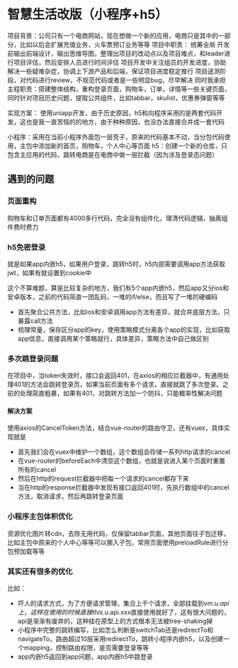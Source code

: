 # 智慧生活改版（小程序+h5）

项目背景：公司只有一个电商网站，现在想做一个新的应用，电商只是其中的一部分，比如以后会扩展充值业务，火车票预订业务等等
项目中职责：
  统筹全局
  开发前输出前端设计，输出思维导图，整理出项目的改动点以及项目难点，和leader进行项目评估，然后安排人员进行时间评估
  项目开发中关注组员的开发进度，协助解决一些疑难杂症，协调上下游产品和后端，保证项目进度稳定推行
  项目送测阶段，对代码进行review，不规范代码或者是一些明显bug，尽早解决
  同时我承担主程职责：搭建整体结构，重构登录页面，购物车，订单，详情等一些关键页面，同时针对项目历史问题，提取公共组件，比如tabbar，skulist，优惠券弹窗等等

实现方案：
  使用uniapp开发，由于历史原因，h5和向程序采用的是两套代码开发，这也是我一直苦恼的的地方，由于种种原因，也没办法直接合并成一套代码

  小程序：采用在当前小程序外面包一层壳子，原来的代码基本不动，当分包代码使用，主包中添加新的首页，购物车，个人中心等页面
  h5：创建一个新的仓库，只包含主应用的代码，跳转电商是在电商中做一层拦截（因为涉及登录态问题）

## 遇到的问题

### 页面重构
购物车和订单页面都有4000多行代码，完全没有组件化，理清代码逻辑，抽离组件费时费力

### h5免密登录

就是如果app内嵌h5，如果用户登录，跳转h5时，h5内部需要调用app方法获取jwt，如果有就设置到cookie中

这个不算难题，算是比较复杂的地方，我们有5个app内嵌h5，然后app又分ios和安卓版本，之前的代码简直一团乱码，一堆的if/else，而且写了一堆的硬编码

- 首先聚合公共方法，比如ios和安卓调用app方法有差异，就合并底层方法，只暴露call方法
- 梳理常量，保存区分app的key，使用策略模式分离各个app的实现，比如获取app信息，直接调用某个策略就行，具体差异，策略方法中自己做区别
  
### 多次跳登录问题

在项目中，当token失效时，接口会返回401，在axios的相应拦截器中，有通用处理401的方法会跳转登录页，如果当前页面有多个请求，直接就跳了多次登录。之前的处理简直粗暴，如果有401，对跳转方法加一个防抖，只能概率性解决问题

#### 解决方案

使用axios的CancelToken方法，结合vue-router的路由守卫，还有vuex，具体实现就是

- 首先我们会在vuex中维护一个数组，这个数组会存储一系列http请求的cancel
- 在vue-router的beforeEach中清空这个数组，也就是说进入某个页面时重置所有的cancel
- 然后在http的request拦截器中把每一个请求的cancel都存下来
- 当在http的response拦截器中发现有接口返回401时，先执行数组中的cancel方法，取消请求，然后再跳转登录页面

### 小程序主包体积优化

资源优化图片转cdn，去除无用代码，仅保留tabbar页面，其他页面往子包迁移，比如主包中原来的个人中心等等可以挪入子包，常用页面使用preloadRule进行分包预加载等等

### 其实还有很多的优化

比如：
- 吓人的请求方式，为了方便请求管理，集合上千个请求，全部挂载到vm.$u.api上，这样在使用的时候直接this.$u.api.xxx直接使用就好了，这有很大问题的，api是渐渐有废弃的，这种挂在原型上的方式根本无法被tree-shaking掉
- 小程序中完整的跳转编写，比如怎么判断是switchTab还是redirectTo和navigateTo，路由超过10层采用redirectTo，跳转小程序内嵌h5，以及创建一个mapping，控制路由权限，是否需要登录等等
- app内嵌h5返回到app问题，app内嵌h5中跳登录